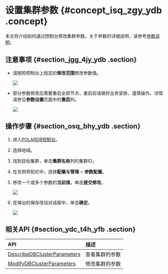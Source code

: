 # 设置集群参数 {#concept_isq_zgy_ydb .concept}

本文将介绍如何通过控制台修改集群参数。关于参数的详细说明，请参考[参数说明](https://dev.mysql.com/doc/refman/5.6/en/server-system-variables.html)。

## 注意事项 {#section_jgg_4jy_ydb .section}

-   请按照控制台上规定的**修改范围**修改参数值。

    ![](http://static-aliyun-doc.oss-cn-hangzhou.aliyuncs.com/assets/img/14001/155747453913713_zh-CN.png)

-   部分参数修改后需要重启全部节点，重启前请做好业务安排，谨慎操作。详情请参见**参数设置**页面中的**重启**列。

    ![](http://static-aliyun-doc.oss-cn-hangzhou.aliyuncs.com/assets/img/14001/155747454013711_zh-CN.png)


## 操作步骤 {#section_osq_bhy_ydb .section}

1.  进入[POLARDB控制台](https://polardb.console.aliyun.com/)。
2.  选择地域。
3.  找到目标集群，单击**集群名称**列的集群ID。
4.  在左侧导航栏中，选择**配置与管理** \> **参数配置**。
5.  修改一个或多个参数的**当前值**，单击**提交修改**。

    ![](http://static-aliyun-doc.oss-cn-hangzhou.aliyuncs.com/assets/img/14001/155747454034687_zh-CN.png)

6.  在弹出的保存改动对话框中，单击**确定**。

    ![](http://static-aliyun-doc.oss-cn-hangzhou.aliyuncs.com/assets/img/14001/155747454034688_zh-CN.png)


## 相关API {#section_ydc_t4h_yfb .section}

|API|描述|
|:--|:-|
|[DescribeDBClusterParameters](../../../../cn.zh-CN/API参考/集群参数/DescribeDBClusterParameters.md#)|查看集群的参数|
|[ModifyDBClusterParameters](../../../../cn.zh-CN/API参考/集群参数/ModifyDBClusterParameters.md#)|修改集群的参数|

